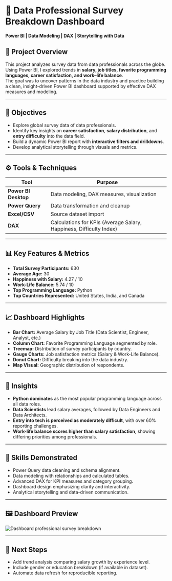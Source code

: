 # 💼 Data Professional Survey Breakdown Dashboard
**Power BI | Data Modeling | DAX | Storytelling with Data**

## 📘 Project Overview
This project analyzes survey data from data professionals across the globe.  
Using Power BI, I explored trends in **salary, job titles, favorite programming languages, career satisfaction, and work–life balance**.  
The goal was to uncover patterns in the data industry and practice building a clean, insight-driven Power BI dashboard supported by effective DAX measures and modeling.

---

## 🧩 Objectives
- Explore global survey data of data professionals.  
- Identify key insights on **career satisfaction**, **salary distribution**, and **entry difficulty** into the data field.  
- Build a dynamic Power BI report with **interactive filters and drilldowns**.  
- Develop analytical storytelling through visuals and metrics.  

---

## ⚙️ Tools & Techniques
| Tool | Purpose |
|------|----------|
| **Power BI Desktop** | Data modeling, DAX measures, visualization |
| **Power Query** | Data transformation and cleanup |
| **Excel/CSV** | Source dataset import |
| **DAX** | Calculations for KPIs (Average Salary, Happiness, Difficulty Index) |

---

## 📊 Key Features & Metrics
- **Total Survey Participants:** 630  
- **Average Age:** 30  
- **Happiness with Salary:** 4.27 / 10  
- **Work-Life Balance:** 5.74 / 10  
- **Top Programming Language:** Python  
- **Top Countries Represented:** United States, India, and Canada  

---

## 📈 Dashboard Highlights
- **Bar Chart:** Average Salary by Job Title (Data Scientist, Engineer, Analyst, etc.)  
- **Column Chart:** Favorite Programming Language segmented by role.  
- **Treemap:** Distribution of survey participants by country.  
- **Gauge Charts:** Job satisfaction metrics (Salary & Work-Life Balance).  
- **Donut Chart:** Difficulty breaking into the data industry.  
- **Map Visual:** Geographic distribution of respondents.  

---

## 🧠 Insights
- **Python dominates** as the most popular programming language across all data roles.  
- **Data Scientists** lead salary averages, followed by Data Engineers and Data Architects.  
- **Entry into tech is perceived as moderately difficult**, with over 60% reporting challenges.  
- **Work-life balance scores higher than salary satisfaction**, showing differing priorities among professionals.  

---

## 🧩 Skills Demonstrated
- Power Query data cleaning and schema alignment.  
- Data modeling with relationships and calculated tables.  
- Advanced DAX for KPI measures and category grouping.  
- Dashboard design emphasizing clarity and interactivity.  
- Analytical storytelling and data-driven communication.  

---

## 🖼️ Dashboard Preview
![Dashboard professional survey breakdown](https://github.com/user-attachments/assets/94768dd4-ecca-47c7-9674-e9d07bda648d)

---

## 🚀 Next Steps
- Add trend analysis comparing salary growth by experience level.  
- Include gender or education breakdown (if available in dataset).  
- Automate data refresh for reproducible reporting.  
